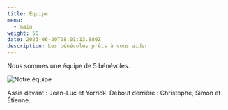 ```yaml
---
title: Equipe
menu:
  - main
weight: 50
date: 2023-06-20T08:01:13.880Z
description: Les bénévoles prêts à vous aider
---
```

Nous sommes une équipe de 5 bénévoles.

![Notre équipe](/img/equipe_800px.jpg "Assis devant : Jean-Luc et Yorrick. Debout derrière : Christophe, Simon et Étienne.")

Assis devant : Jean-Luc et Yorrick. Debout derrière : Christophe, Simon et Étienne.